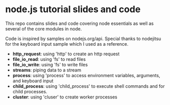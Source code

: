 # node.js tutorial slides and code

This repo contains slides and code covering node essentials as well as several of the core modules in node.

Code is inspired by samples on nodejs.org/api. Special thanks to nodejitsu for the keyboard input sample which I used as a reference.

* <b>http_request</b>: using 'http' to create an http request
* <b>file_io_read</b>: using 'fs' to read files
* <b>file_io_write</b>: using 'fs' to write files
* <b>streams</b>: piping data to a stream
* <b>process</b>: using 'process' to access environment variables, arguments, and keyboard input
* <b>child_process</b>: using 'child_process' to execute shell commands and for child processes.
* <b>cluster</b>: using 'cluser' to create worker processes
              
          

